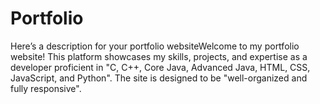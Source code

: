 # Portfolio
Here’s a description for your portfolio websiteWelcome to my portfolio website! This platform showcases my skills, projects, and expertise as a developer proficient in "C, C++, Core Java, Advanced Java, HTML, CSS, JavaScript, and Python". The site is designed to be "well-organized and fully responsive".
